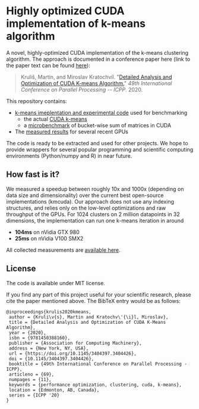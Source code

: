 # Highly optimized CUDA implementation of k-means algorithm

A novel, highly-optimized CUDA implementation of the k-means clustering algorithm. The approach is documented in a conference paper here (link to the paper text can be found [here](https://www.ksi.mff.cuni.cz/~kratochvil/)):

> Kruliš, Martin, and Miroslav Kratochvíl. "[Detailed Analysis and Optimization of CUDA K-means Algorithm.](https://dl.acm.org/doi/abs/10.1145/3404397.3404426)" *49th International Conference on Parallel Processing -- ICPP*. 2020.

This repository contains:

- [k-means imeplentation and experimental code](experimental/) used for benchmarking
  - the actual [CUDA k-means](experimental/k-means/)
  - a [microbenchmark](experiemental/bucketing-cuda/) of bucket-wise sum of matrices in CUDA
- The [measured results](results/) for several recent GPUs

The code is ready to be extracted and used for other projects. We hope to provide wrappers for several popular programming and scientific computing environments (Python/numpy and R) in near future.

## How fast is it?

We measured a speedup between roughly 10x and 1000x (depending on data size and dimensionality) over the current best open-source implementations (kmcuda). Our approach does not use any indexing structures, and relies only on the low-level optimizations and raw throughput of the GPUs. For 1024 clusters on 2 million datapoints in 32 dimensions, the implementation can run one k-means iteration in around

- **104ms** on nVidia GTX 980
- **25ms** on nVidia V100 SMX2

All collected measurements are [available here](results/).

## License

The code is available under MIT license.

If you find any part of this project useful for your scientific research, please cite the paper mentioned above. The BibTeX entry would be as follows:

```
@inproceedings{krulis2020kmeans,
 author = {Kruli\v{s}, Martin and Kratochv\'{\i}l, Miroslav},
 title = {Detailed Analysis and Optimization of CUDA K-Means Algorithm},
 year = {2020},
 isbn = {9781450388160},
 publisher = {Association for Computing Machinery},
 address = {New York, NY, USA},
 url = {https://doi.org/10.1145/3404397.3404426},
 doi = {10.1145/3404397.3404426},
 booktitle = {49th International Conference on Parallel Processing - ICPP},
 articleno = {69},
 numpages = {11},
 keywords = {performance optimization, clustering, cuda, k-means},
 location = {Edmonton, AB, Canada},
 series = {ICPP '20}
}
```


